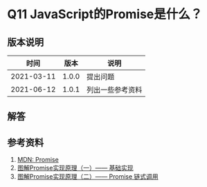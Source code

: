 # Q11 JavaScript的Promise是什么？

## 版本说明

| 时间 | 版本 | 说明 |
| ---- | ---- | ---- |
| 2021-03-11 | 1.0.0 | 提出问题 |
| 2021-06-12 | 1.0.1 | 列出一些参考资料 |

## 解答

## 参考资料

1. [MDN: Promise](https://developer.mozilla.org/en-US/docs/Web/JavaScript/Reference/Global_Objects/Promise)
2. [图解Promise实现原理（一）—— 基础实现](https://zhuanlan.zhihu.com/p/58428287)
3. [图解Promise实现原理（二）—— Promise 链式调用](https://zhuanlan.zhihu.com/p/102017798)
